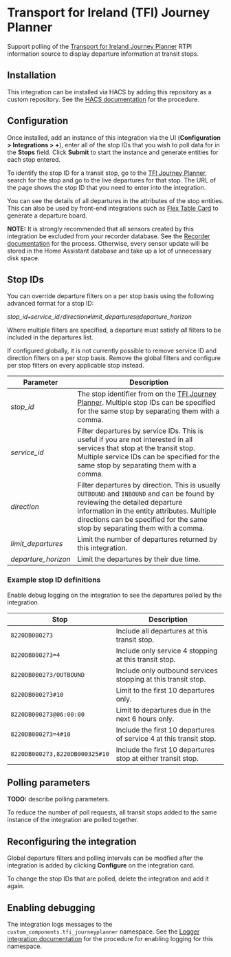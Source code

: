 # Transport for Ireland (TFI) Journey Planner

Support polling of the [Transport for Ireland Journey Planner](https://journeyplanner.transportforireland.ie/) RTPI information source to display departure information at transit stops.

## Installation

This integration can be installed via HACS by adding this repository as a custom repository. See the [HACS documentation](https://hacs.xyz/docs/faq/custom_repositories/) for the procedure.

## Configuration

Once installed, add an instance of this integration via the UI (**Configuration > Integrations > +**), enter all of the stop IDs that you wish to poll data for in the **Stops** field. Click **Submit** to start the instance and generate entities for each stop entered.

To identify the stop ID for a transit stop, go to the [TFI Journey Planner](https://journeyplanner.transportforireland.ie/), search for the stop and go to the live departures for that stop. The URL of the page shows the stop ID that you need to enter into the integration.

You can see the details of all departures in the attributes of the stop entities. This can also be used by front-end integrations such as [Flex Table Card](https://github.com/custom-cards/flex-table-card) to generate a departure board.

**NOTE:** It is strongly recommended that all sensors created by this integration be excluded from your recorder database. See the [Recorder documentation](https://www.home-assistant.io/integrations/recorder/#configure-filter) for the process. Otherwise, every sensor update will be stored in the Home Assistant database and take up a lot of unnecessary disk space.

## Stop IDs

You can override departure filters on a per stop basis using the following advanced format for a stop ID:

  *stop_id*`=`*service_id*`/`*direction*`#`*limit_departures*`@`*departure_horizon*

Where multiple filters are specified, a departure must satisfy *all* filters to be included in the departures list.

If configured globally, it is not currently possible to remove service ID and direction filters on a per stop basis. Remove the global filters and configure per stop filters on every applicable stop instead.

| Parameter | Description
| --------- | -----------
| *stop_id* | The stop identifier from on the [TFI Journey Planner](https://journeyplanner.transportforireland.ie/). Multiple stop IDs can be specified for the same stop by separating them with a comma.
| *service_id* | Filter departures by service IDs. This is useful if you are not interested in all services that stop at the transit stop. Multiple service IDs can be specified for the same stop by separating them with a comma.
| *direction* | Filter departures by direction. This is usually `OUTBOUND` and `INBOUND` and can be found by reviewing the detailed departure information in the entity attributes. Multiple directions can be specified for the same stop by separating them with a comma.
| *limit_departures* | Limit the number of departures returned by this integration.
| *departure_horizon* | Limit the departures by their due time.

### Example stop ID definitions

Enable debug logging on the integration to see the departures polled by the integration.

| Stop | Description
| ---- | -----------
| `8220DB000273` | Include all departures at this transit stop.
| `8220DB000273=4` | Include only service 4 stopping at this transit stop.
| `8220DB000273/OUTBOUND` | Include only outbound services stopping at this transit stop.
| `8220DB000273#10` | Limit to the first 10 departures only.
| `8220DB000273@06:00:00` | Limit to departures due in the next 6 hours only.
| `8220DB000273=4#10` | Include the first 10 departures of service 4 at this transit stop.
| `8220DB000273,8220DB000325#10` | Include the first 10 departures stop at either transit stop.

## Polling parameters

**TODO:** describe polling parameters.

To reduce the number of poll requests, all transit stops added to the same instance of the integration are polled together.

## Reconfiguring the integration

Global departure filters and polling intervals can be modfied after the integration is added by clicking **Configure** on the integration card.

To change the stop IDs that are polled, delete the integration and add it again.

## Enabling debugging

The integration logs messages to the `custom_components.tfi_journeyplanner` namespace. See the [Logger integration documentation](https://www.home-assistant.io/integrations/logger/) for the procedure for enabling logging for this namespace.
